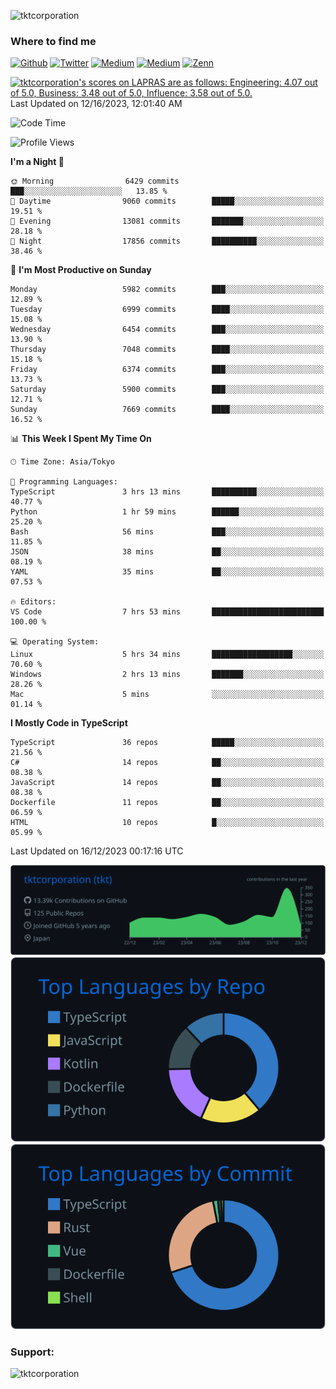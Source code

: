 <p align="left"> <img src="https://komarev.com/ghpvc/?username=tktcorporation&label=Profile%20views&color=0e75b6&style=flat" alt="tktcorporation" /> </p>

<h3>Where to find me</h3>
<p>
<a href="https://github.com/tktcorporation" target="_blank"><img alt="Github" src="https://img.shields.io/badge/GitHub-%2312100E.svg?&style=for-the-badge&logo=Github&logoColor=white" /></a>
<a href="https://twitter.com/tktcorporation" target="_blank"><img alt="Twitter" src="https://img.shields.io/badge/twitter-%231DA1F2.svg?&style=for-the-badge&logo=twitter&logoColor=white" /></a>
<a href="https://www.linkedin.com/in/tktcorporation" target="_blank"><img alt="Medium" src="https://img.shields.io/badge/linkdin-0a66c2.svg?&style=for-the-badge&logo=linkedin&logoColor=white" /></a>
<a href="https://qiita.com/tktcorporation" target="_blank"><img alt="Medium" src="https://img.shields.io/badge/qiita-55C500.svg?&style=for-the-badge&logo=qiita&logoColor=white" /></a>
<a href="https://zenn.dev/tktcorporation" target="_blank"><img alt="Zenn" src="https://img.shields.io/badge/Zenn-3EA8FF.svg?&style=for-the-badge&logo=Zenn&logoColor=white" /></a>
</p>

<!--START_SECTION:lapras-card-->
<p ><a href="https://lapras.com/public/tktcorporation" target="_blank" rel="noopener noreferrer"><img alt="tktcorporation's scores on LAPRAS are as follows: Engineering: 4.07 out of 5.0, Business: 3.48 out of 5.0, Influence: 3.58 out of 5.0." src="https://lapras-card-generator.vercel.app/api/svg?e=4.07&b=3.48&i=3.58&b1=%23232323&b2=%236d6d6d&i1=%23212121&i2=%23818181&l=en" width="300" ></a>  
Last Updated on 12/16/2023, 12:01:40 AM</p>
<!--END_SECTION:lapras-card-->
  
<!--START_SECTION:waka-->
![Code Time](http://img.shields.io/badge/Code%20Time-1%2C321%20hrs%2047%20mins-blue)

![Profile Views](http://img.shields.io/badge/Profile%20Views-11-blue)

**I'm a Night 🦉** 

```text
🌞 Morning                6429 commits        ███░░░░░░░░░░░░░░░░░░░░░░   13.85 % 
🌆 Daytime                9060 commits        █████░░░░░░░░░░░░░░░░░░░░   19.51 % 
🌃 Evening                13081 commits       ███████░░░░░░░░░░░░░░░░░░   28.18 % 
🌙 Night                  17856 commits       ██████████░░░░░░░░░░░░░░░   38.46 % 
```
📅 **I'm Most Productive on Sunday** 

```text
Monday                   5982 commits        ███░░░░░░░░░░░░░░░░░░░░░░   12.89 % 
Tuesday                  6999 commits        ████░░░░░░░░░░░░░░░░░░░░░   15.08 % 
Wednesday                6454 commits        ███░░░░░░░░░░░░░░░░░░░░░░   13.90 % 
Thursday                 7048 commits        ████░░░░░░░░░░░░░░░░░░░░░   15.18 % 
Friday                   6374 commits        ███░░░░░░░░░░░░░░░░░░░░░░   13.73 % 
Saturday                 5900 commits        ███░░░░░░░░░░░░░░░░░░░░░░   12.71 % 
Sunday                   7669 commits        ████░░░░░░░░░░░░░░░░░░░░░   16.52 % 
```


📊 **This Week I Spent My Time On** 

```text
🕑︎ Time Zone: Asia/Tokyo

💬 Programming Languages: 
TypeScript               3 hrs 13 mins       ██████████░░░░░░░░░░░░░░░   40.77 % 
Python                   1 hr 59 mins        ██████░░░░░░░░░░░░░░░░░░░   25.20 % 
Bash                     56 mins             ███░░░░░░░░░░░░░░░░░░░░░░   11.85 % 
JSON                     38 mins             ██░░░░░░░░░░░░░░░░░░░░░░░   08.19 % 
YAML                     35 mins             ██░░░░░░░░░░░░░░░░░░░░░░░   07.53 % 

🔥 Editors: 
VS Code                  7 hrs 53 mins       █████████████████████████   100.00 % 

💻 Operating System: 
Linux                    5 hrs 34 mins       ██████████████████░░░░░░░   70.60 % 
Windows                  2 hrs 13 mins       ███████░░░░░░░░░░░░░░░░░░   28.26 % 
Mac                      5 mins              ░░░░░░░░░░░░░░░░░░░░░░░░░   01.14 % 
```

**I Mostly Code in TypeScript** 

```text
TypeScript               36 repos            █████░░░░░░░░░░░░░░░░░░░░   21.56 % 
C#                       14 repos            ██░░░░░░░░░░░░░░░░░░░░░░░   08.38 % 
JavaScript               14 repos            ██░░░░░░░░░░░░░░░░░░░░░░░   08.38 % 
Dockerfile               11 repos            ██░░░░░░░░░░░░░░░░░░░░░░░   06.59 % 
HTML                     10 repos            █░░░░░░░░░░░░░░░░░░░░░░░░   05.99 % 
```




 Last Updated on 16/12/2023 00:17:16 UTC
<!--END_SECTION:waka-->

[![](https://raw.githubusercontent.com/tktcorporation/tktcorporation/master/profile-summary-card-output/github_dark/0-profile-details.svg)](https://github.com/vn7n24fzkq/github-profile-summary-cards)
[![](https://raw.githubusercontent.com/tktcorporation/tktcorporation/master/profile-summary-card-output/github_dark/1-repos-per-language.svg)](https://github.com/vn7n24fzkq/github-profile-summary-cards) [![](https://raw.githubusercontent.com/tktcorporation/tktcorporation/master/profile-summary-card-output/github_dark/2-most-commit-language.svg)](https://github.com/vn7n24fzkq/github-profile-summary-cards)

<h3 align="left">Support:</h3>
<p><a href="https://www.buymeacoffee.com/tktcorporation"> <img align="left" src="https://cdn.buymeacoffee.com/buttons/v2/default-yellow.png" height="50" width="210" alt="tktcorporation" /></a></p><br><br>
